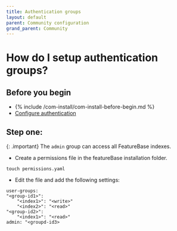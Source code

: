 ```yaml
---
title: Authentication groups
layout: default
parent: Community configuration
grand_parent: Community
---
```


# How do I setup authentication groups?



## Before you begin

* {% include /com-install/com-install-before-begin.md %}
* [Configure authentication](/docs/community/com-config/com-config-authentication)

## Step one:

{: .important}
The `admin` group can access all FeatureBase indexes.

* Create a permissions file in the featureBase installation folder.

```
touch permissions.yaml
```

* Edit the file and add the following settings:

```
user-groups:
"<group-id1>":
    "<index1>": "<write>"
    "<index2>": "<read>"
"<group-id2>":
    "<index1>": "<read>"
admin: "<groupd-id3>
```

